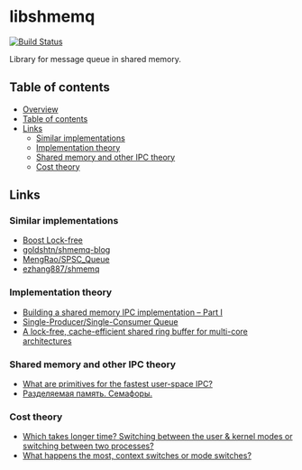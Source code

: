 libshmemq
=========

[![Build Status](https://travis-ci.org/kotovalexarian/libshmemq.svg?branch=master)](https://travis-ci.org/kotovalexarian/libshmemq)

Library for message queue in shared memory.



Table of contents
-----------------

* [Overview](#libshmemq)
* [Table of contents](#table-of-contents)
* [Links](#links)
  * [Similar implementations](#similar-implementations)
  * [Implementation theory](#implementation-theory)
  * [Shared memory and other IPC theory](#shared-memory-and-other-ipc-theory)
  * [Cost theory](#cost-theory)



Links
-----

### Similar implementations

* [Boost Lock-free](https://www.boost.org/doc/libs/1_77_0/doc/html/lockfree.html)
* [goldshtn/shmemq-blog](https://github.com/goldshtn/shmemq-blog)
* [MengRao/SPSC_Queue](https://github.com/MengRao/SPSC_Queue)
* [ezhang887/shmemq](https://github.com/ezhang887/shmemq)

### Implementation theory

* [Building a shared memory IPC implementation – Part I](https://coherent-labs.com/posts/building-a-shared-memory-ipc-implementation-part-i/)
* [Single-Producer/Single-Consumer Queue](https://software.intel.com/content/www/us/en/develop/articles/single-producer-single-consumer-queue.html)
* [A lock-free, cache-efficient shared ring buffer for multi-core architectures](https://www.researchgate.net/publication/221046035_A_lock-free_cache-efficient_shared_ring_buffer_for_multi-core_architectures)

### Shared memory and other IPC theory

* [What are primitives for the fastest user-space IPC?](https://forum.osdev.org/viewtopic.php?f=1&t=38693)
* [Разделяемая память. Семафоры.](https://youtu.be/g_qco-EJqDM)

### Cost theory

* [Which takes longer time? Switching between the user & kernel modes or switching between two processes?](https://stackoverflow.com/a/14205346)
* [What happens the most, context switches or mode switches?](https://unix.stackexchange.com/a/15537)

